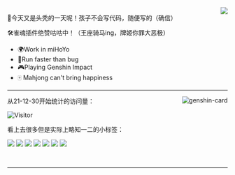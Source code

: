 <a href="https://github.com/Daishengsheng">
  <img align="right" src="https://github-readme-stats.vercel.app/api?username=Daishengsheng&count_private=true&include_all_commits=true&show_icons=true&theme=dracula"/>
</a>

🎉今天又是头秃的一天呢！孩子不会写代码，随便写的（确信）

🛠雀魂插件绝赞咕咕中！（王座骑马ing，牌姬你罪大恶极）

- 🌍Work in miHoYo
- 🚀Run faster than bug
- 🎮Playing Genshin Impact
- 🀄 Mahjong can't bring happiness
----

<img align="right" src="https://genshin-card.getloli.com/58/3008741.png" alt="genshin-card" />

从21-12-30开始统计的访问量：

![Visitor](https://visitor-badge.laobi.icu/badge?page_id=Daishengsheng.github)

看上去很多但是实际上略知一二的小标签：

![](https://img.shields.io/badge/-python-yellow)  ![](https://img.shields.io/badge/-C%2B%2B-brightgreen) ![](https://img.shields.io/badge/-HTML-purple) ![](https://img.shields.io/badge/-Java-green) ![](https://img.shields.io/badge/-Javascript-orange) ![](https://img.shields.io/badge/-PHP-black) ![](https://img.shields.io/badge/-HTML-red)

<br>

----
